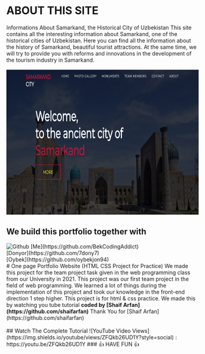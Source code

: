 # ABOUT THIS SITE
Informations About Samarkand, the Historical City of Uzbekistan
This site contains all the interesting information about Samarkand, one of the historical cities of Uzbekistan. Here you can find all the information about the history of Samarkand, beautiful tourist attractions. At the same time, we will try to provide you with reforms and innovations in the development of the tourism industry in Samarkand.<br><br>
<img src="https://github.com/BekCodingAddict/University-Projects/blob/main/Wep%20Programming%20Team%20Project/img/HomePage.png?raw=true" width="650" height="380" alt="HomePage">
## We build this portfolio together with<br>
<img src="https://clipground.com/images/github-icon-clipart-7.png" width="25px" height="25px" alt="Github">
[Me](https://github.com/BekCodingAddict)<br>
[Donyor](https://github.com/7dony7)<br>
[Oybek](https://github.com/oybekjon94)<br>
# One page Portfolio Website (HTML CSS Project for Practice)
We made this project for the team project task given in the web programming class from our University in 2021. This project was our first team project in the field of web programming. We learned a lot of things during the implementation of this project and took our knowledge in the front-end direction 1 step higher.
This project is for html &amp; css practice. We made this by watching you tube tutorial
<b>coded by [Shaif Arfan](https://github.com/shaifarfan)</b> Thank You for [Shaif Arfan](https://github.com/shaifarfan)<br><br>
## Watch The Complete Tutorial ![YouTube Video Views](https://img.shields.io/youtube/views/ZFQkb26UD1Y?style=social) : https://youtu.be/ZFQkb26UD1Y   
### 👍 HAVE FUN 👍



